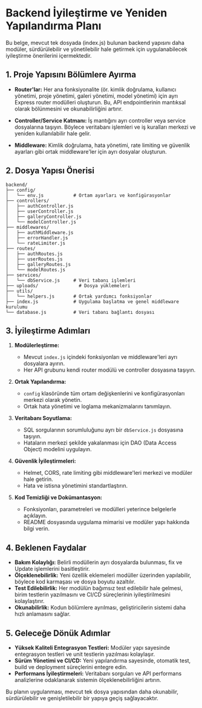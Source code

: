 # Backend İyileştirme ve Yeniden Yapılandırma Planı

Bu belge, mevcut tek dosyada (index.js) bulunan backend yapısını daha modüler, sürdürülebilir ve yönetilebilir hale getirmek için uygulanabilecek iyileştirme önerilerini içermektedir.

## 1. Proje Yapısını Bölümlere Ayırma

- **Router'lar:** Her ana fonksiyonalite (ör. kimlik doğrulama, kullanıcı yönetimi, proje yönetimi, galeri yönetimi, model yönetimi) için ayrı Express router modülleri oluşturun. Bu, API endpointlerinin mantıksal olarak bölünmesini ve okunabilirliğini artırır.

- **Controller/Service Katmanı:** İş mantığını ayrı controller veya service dosyalarına taşıyın. Böylece veritabanı işlemleri ve iş kuralları merkezi ve yeniden kullanılabilir hale gelir.

- **Middleware:** Kimlik doğrulama, hata yönetimi, rate limiting ve güvenlik ayarları gibi ortak middleware'ler için ayrı dosyalar oluşturun.

## 2. Dosya Yapısı Önerisi

```
backend/
├── config/
│   └── env.js           # Ortam ayarları ve konfigürasyonlar
├── controllers/
│   ├── authController.js
│   ├── userController.js
│   ├── galleryController.js
│   └── modelController.js
├── middlewares/
│   ├── authMiddleware.js
│   ├── errorHandler.js
│   └── rateLimiter.js
├── routes/
│   ├── authRoutes.js
│   ├── userRoutes.js
│   ├── galleryRoutes.js
│   └── modelRoutes.js
├── services/
│   └── dbService.js     # Veri tabanı işlemleri
├── uploads/               # Dosya yüklemeleri
├── utils/
│   └── helpers.js       # Ortak yardımcı fonksiyonlar
├── index.js             # Uygulama başlatma ve genel middleware kurulumu
└── database.js          # Veri tabanı bağlantı dosyası
```

## 3. İyileştirme Adımları

1. **Modülerleştirme:**
   - Mevcut `index.js` içindeki fonksiyonları ve middleware'leri ayrı dosyalara ayırın.
   - Her API grubunu kendi router modülü ve controller dosyasına taşıyın.

2. **Ortak Yapılandırma:**
   - `config` klasöründe tüm ortam değişkenlerini ve konfigürasyonları merkezi olarak yönetin.
   - Ortak hata yönetimi ve loglama mekanizmalarını tanımlayın.

3. **Veritabanı Soyutlama:**
   - SQL sorgularının sorumluluğunu ayrı bir `dbService.js` dosyasına taşıyın.
   - Hataların merkezi şekilde yakalanması için DAO (Data Access Object) modelini uygulayın.

4. **Güvenlik İyileştirmeleri:**
   - Helmet, CORS, rate limiting gibi middleware'leri merkezi ve modüler hale getirin.
   - Hata ve istisna yönetimini standartlaştırın.

5. **Kod Temizliği ve Dokümantasyon:**
   - Fonksiyonları, parametreleri ve modülleri yeterince belgelerle açıklayın.
   - README dosyasında uygulama mimarisi ve modüler yapı hakkında bilgi verin.

## 4. Beklenen Faydalar

- **Bakım Kolaylığı:** Belirli modüllerin ayrı dosyalarda bulunması, fix ve Update işlemlerini basitleştirir.
- **Ölçeklenebilirlik:** Yeni özellik eklemeleri modüller üzerinden yapılabilir, böylece kod karmaşası ve dosya boyutu azaltılır.
- **Test Edilebilirlik:** Her modülün bağımsız test edilebilir hale gelmesi, birim testlerin yazılmasını ve CI/CD süreçlerinin iyileştirilmesini kolaylaştırır.
- **Okunabilirlik:** Kodun bölümlere ayrılması, geliştiricilerin sistemi daha hızlı anlamasını sağlar.

## 5. Geleceğe Dönük Adımlar

- **Yüksek Kaliteli Entegrasyon Testleri:** Modüler yapı sayesinde entegrasyon testleri ve unit testlerin yazılması kolaylaşır.
- **Sürüm Yönetimi ve CI/CD:** Yeni yapılandırma sayesinde, otomatik test, build ve deployment süreçlerini entegre edin.
- **Performans İyileştirmeleri:** Veritabanı sorguları ve API performans analizlerine odaklanarak sistemin ölçeklenebilirliğini artırın.

Bu planın uygulanması, mevcut tek dosya yapısından daha okunabilir, sürdürülebilir ve genişletilebilir bir yapıya geçiş sağlayacaktır.
